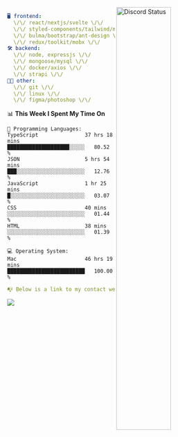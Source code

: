 
<a href="https://discord.com/users/279302975371870218" target="_blank">
    <img width="50%" align="right" alt="Discord Status" src="https://lanyard.cnrad.dev/api/279302975371870218?bg=161B22&borderRadius=5px%205px%200%200&hideTimestamp=true&idleMessage=Just%20chillin%27%20at%20the%20moment&animated=true">
</a>

```yaml
🖥️ frontend: 
  \/\/ react/nextjs/svelte \/\/
  \/\/ styled-components/tailwind/mui/
  \/\/ bulma/bootstrap/ant-design \/\/
  \/\/ redux/toolkit/mobx \/\/
🛠 backend: 
  \/\/ node, expressjs \/\/
  \/\/ mongoose/mysql \/\/
  \/\/ docker/axios \/\/
  \/\/ strapi \/\/
👨‍💻 other: 
  \/\/ git \/\/ 
  \/\/ linux \/\/
  \/\/ figma/photoshop \/\/
```
<!--START_SECTION:waka-->
📊 **This Week I Spent My Time On** 

```text
💬 Programming Languages: 
TypeScript               37 hrs 18 mins      ████████████████████░░░░░   80.52 % 
JSON                     5 hrs 54 mins       ███░░░░░░░░░░░░░░░░░░░░░░   12.76 % 
JavaScript               1 hr 25 mins        █░░░░░░░░░░░░░░░░░░░░░░░░   03.07 % 
CSS                      40 mins             ░░░░░░░░░░░░░░░░░░░░░░░░░   01.44 % 
HTML                     38 mins             ░░░░░░░░░░░░░░░░░░░░░░░░░   01.39 % 

💻 Operating System: 
Mac                      46 hrs 19 mins      █████████████████████████   100.00 % 
```


<!--END_SECTION:waka-->
```yaml
📭 Below is a link to my contact website 
```
<a href="https://mxns.xyz" target="_black"> <img src="https://img.shields.io/badge/website-161B22?style=for-the-badge&logo=About.me&logoColor=white"></img> <a/>
